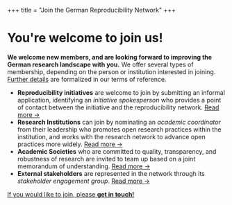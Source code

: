 +++
title = "Join the German Reproducibility Network"
+++

# You're welcome to join us!

**We welcome new members, and are looking forward to improving the German research landscape with you.** We offer several types of membership, depending on the person or institution interested in joining. [Further details](/terms/annex/2-membership) are formalized in our terms of reference.

* **Reproducibility initiatives** are welcome to join by submitting an informal application, identifying an _initiative spokesperson_ who provides a point of contact between the initiative and the reproducibility network. [Read more &rarr;](/terms/annex/2-membership#how-can-reproducibility-initiatives-join-the-grn)
* **Research Institutions** can join by nominating an _academic coordinator_ from their leadership who promotes open research practices within the institution, and works with the research network to advance open practices more widely. [Read more &rarr;](/terms/annex/2-membership#how-can-research-research-institutions-join-the-grn)
* **Academic Societies** who are committed to quality, transparency, and robustness of research are invited to team up based on a joint memorandum of understanding. [Read more &rarr;](/terms/annex/2-membership#how-can-academic-societies-join-the-grn)
* **External stakeholders** are represented in the network through its _stakeholder engagement group_. [Read more &rarr;](/terms/annex/2-membership#how-can-stakeholders-join-the-engagement-group-of-the-grn)

<div class="d-grid gap-2">
  <a
    href="mailto:info@reproducibilitynetwork.de?subject=Joining the German Reproducibility Network&amp;body=Dear%20DE-RN%20team,%0D%0A%0D%0AI%20represent%20[a%20group%20or%20organization%20working%20in%20the%20Open%20Science%20context]%20and%20we'd%20like%20to%20participate%20in%20the%20network%20and%20join%20forces.%20Could%20you%20get%20in%20touch%20and%20help%20make%20that%20happen?%0D%0A%0D%0AMany%20thanks,%0D%0A%0D%0A"
    class="btn btn-outline-primary btn-block my-4 py-3"
  >
    If you would like to join, please <strong>get in touch!</strong>
  </a>
</div>
